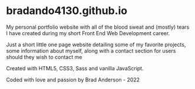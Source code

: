 # bradando4130.github.io

My personal portfolio website with all of the blood sweat and (mostly) tears I have created during my short Front End Web Development career.

Just a short little one page website detailing some of my favorite projects, some information about myself, 
along with a contact section for users should they wish to contact me

Created with HTML5, CSS3, Sass and vanilla JavaScript.

Coded with love and passion by Brad Anderson - 2022 

